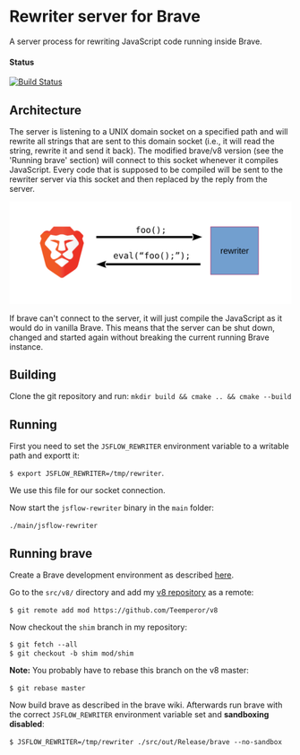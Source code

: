 # Rewriter server for Brave

A server process for rewriting JavaScript code running inside Brave.

#### Status
[![Build Status](https://travis-ci.org/Teemperor/brave-rewriter-server.svg?branch=master)](https://travis-ci.org/Teemperor/brave-rewriter-server)

## Architecture

The server is listening to a UNIX domain socket on a specified path and will
rewrite all strings that are sent to this domain socket (i.e., it will read the
string, rewrite it and send it back). The modified brave/v8 version (see the
'Running brave' section) will connect to this socket whenever it compiles
JavaScript. Every code that is supposed to be compiled will be sent to the
rewriter server via this socket and then replaced by the reply from the server.

![rewriter logic](docs/flow.svg)

If brave can't connect to the server, it will just compile the JavaScript as it
would do in vanilla Brave. This means that the server can be shut down, changed
and started again without breaking the current running Brave instance.

## Building

Clone the git repository and run:
`mkdir build && cmake .. && cmake --build`

## Running

First you need to set the `JSFLOW_REWRITER` environment variable to a writable
path and exportt it:

`$ export JSFLOW_REWRITER=/tmp/rewriter`.

We use this file for our socket connection.

Now start the `jsflow-rewriter` binary in the `main` folder:

`./main/jsflow-rewriter`

## Running brave

Create a Brave development environment as described
[here](https://github.com/brave/brave-browser/wiki#build-instructions).

Go to the `src/v8/` directory and add my
[v8 repository](https://github.com/Teemperor/v8/tree/shim) as a remote:

`$ git remote add mod https://github.com/Teemperor/v8`

Now checkout the `shim` branch in my repository:

```
$ git fetch --all
$ git checkout -b shim mod/shim
```

**Note:** You probably have to rebase this branch on the v8 master:

`$ git rebase master`

Now build brave as described in the brave wiki. Afterwards run brave with the
correct `JSFLOW_REWRITER` environment variable set and
**sandboxing disabled**:

`$ JSFLOW_REWRITER=/tmp/rewriter ./src/out/Release/brave --no-sandbox`
